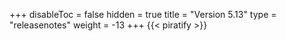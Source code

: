 +++
disableToc = false
hidden = true
title = "Version 5.13"
type = "releasenotes"
weight = -13
+++
{{< piratify >}}

